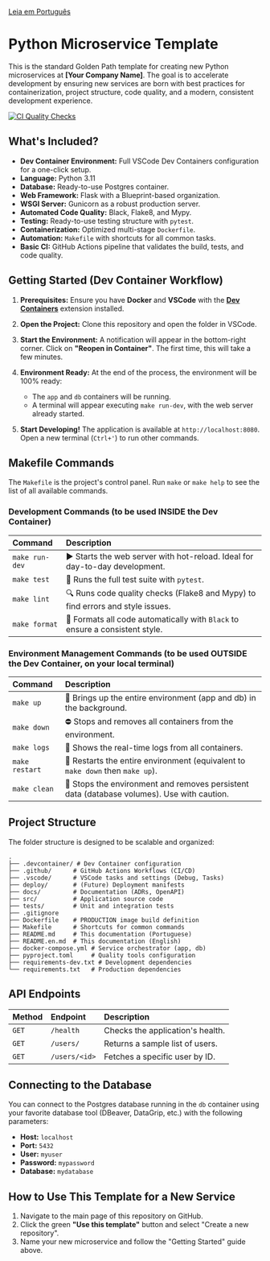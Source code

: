 [Leia em Português](README.md)

# Python Microservice Template

This is the standard Golden Path template for creating new Python microservices at **[Your Company Name]**. The goal is to accelerate development by ensuring new services are born with best practices for containerization, project structure, code quality, and a modern, consistent development experience.

[![CI Quality Checks](https://github.com/YOUR-USERNAME/template-servico-python/actions/workflows/ci.yml/badge.svg)](https://github.com/YOUR-USERNAME/template-servico-python/actions/workflows/ci.yml)

## What's Included?

* **Dev Container Environment:** Full VSCode Dev Containers configuration for a one-click setup.
* **Language:** Python 3.11
* **Database:** Ready-to-use Postgres container.
* **Web Framework:** Flask with a Blueprint-based organization.
* **WSGI Server:** Gunicorn as a robust production server.
* **Automated Code Quality:** Black, Flake8, and Mypy.
* **Testing:** Ready-to-use testing structure with `pytest`.
* **Containerization:** Optimized multi-stage `Dockerfile`.
* **Automation:** `Makefile` with shortcuts for all common tasks.
* **Basic CI:** GitHub Actions pipeline that validates the build, tests, and code quality.

## Getting Started (Dev Container Workflow)

1.  **Prerequisites:** Ensure you have **Docker** and **VSCode** with the [**Dev Containers**](https://marketplace.visualstudio.com/items?itemName=ms-vscode-remote.remote-containers) extension installed.

2.  **Open the Project:** Clone this repository and open the folder in VSCode.

3.  **Start the Environment:** A notification will appear in the bottom-right corner. Click on **"Reopen in Container"**. The first time, this will take a few minutes.

4.  **Environment Ready:** At the end of the process, the environment will be 100% ready:
    * The `app` and `db` containers will be running.
    * A terminal will appear executing `make run-dev`, with the web server already started.

5.  **Start Developing!** The application is available at `http://localhost:8080`. Open a new terminal (`Ctrl+'`) to run other commands.

## Makefile Commands

The `Makefile` is the project's control panel. Run `make` or `make help` to see the list of all available commands.

### Development Commands (to be used INSIDE the Dev Container)

| Command      | Description                                                                              |
| :----------- | :--------------------------------------------------------------------------------------- |
| `make run-dev` | ▶️ Starts the web server with hot-reload. Ideal for day-to-day development.             |
| `make test`    | 🧪 Runs the full test suite with `pytest`.                                               |
| `make lint`    | 🔍 Runs code quality checks (Flake8 and Mypy) to find errors and style issues.         |
| `make format`  | 🎨 Formats all code automatically with `Black` to ensure a consistent style.               |

### Environment Management Commands (to be used OUTSIDE the Dev Container, on your local terminal)

| Command      | Description                                                                                 |
| :----------- | :------------------------------------------------------------------------------------------ |
| `make up`      | 🚀 Brings up the entire environment (app and db) in the background.                           |
| `make down`    | ⛔ Stops and removes all containers from the environment.                                     |
| `make logs`    | 📜 Shows the real-time logs from all containers.                                              |
| `make restart` | 🔄 Restarts the entire environment (equivalent to `make down` then `make up`).                |
| `make clean`   | 🧹 Stops the environment and removes persistent data (database volumes). Use with caution. |

## Project Structure

The folder structure is designed to be scalable and organized:
```
.
├── .devcontainer/ # Dev Container configuration
├── .github/      # GitHub Actions Workflows (CI/CD)
├── .vscode/      # VSCode tasks and settings (Debug, Tasks)
├── deploy/       # (Future) Deployment manifests
├── docs/         # Documentation (ADRs, OpenAPI)
├── src/          # Application source code
├── tests/        # Unit and integration tests
├── .gitignore
├── Dockerfile    # PRODUCTION image build definition
├── Makefile      # Shortcuts for common commands
├── README.md     # This documentation (Portuguese)
├── README.en.md  # This documentation (English)
├── docker-compose.yml # Service orchestrator (app, db)
├── pyproject.toml     # Quality tools configuration
├── requirements-dev.txt # Development dependencies
└── requirements.txt   # Production dependencies
```

## API Endpoints

| Method | Endpoint      | Description                     |
| :----- | :------------ | :------------------------------ |
| `GET`  | `/health`     | Checks the application's health.|
| `GET`  | `/users/`     | Returns a sample list of users.   |
| `GET`  | `/users/<id>` | Fetches a specific user by ID.    |

## Connecting to the Database

You can connect to the Postgres database running in the `db` container using your favorite database tool (DBeaver, DataGrip, etc.) with the following parameters:

* **Host:** `localhost`
* **Port:** `5432`
* **User:** `myuser`
* **Password:** `mypassword`
* **Database:** `mydatabase`

## How to Use This Template for a New Service

1.  Navigate to the main page of this repository on GitHub.
2.  Click the green **"Use this template"** button and select "Create a new repository".
3.  Name your new microservice and follow the "Getting Started" guide above.
